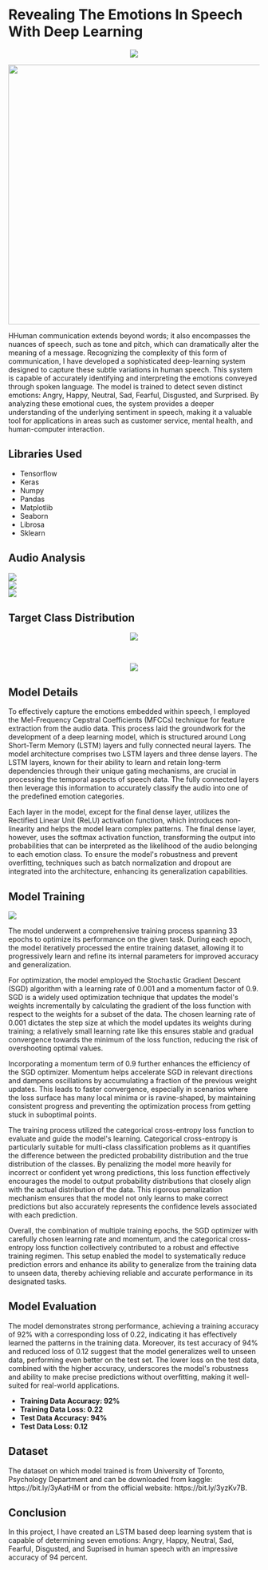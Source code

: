 # Revealing The Emotions In Speech With Deep Learning
<p align="center">
<a href="https://nbviewer.jupyter.org/github/NavinBondade/Revealing-The-Emotions-In-Human-Speech/blob/main/Notebook/Recognizing_The_Emotions_in_Speech.ipynb" target="_blank">      
  <img align="center"  src="https://github.com/NavinBondade/Distinguishing-Fake-And-Real-News-With-Deep-Learning/blob/main/Graphs/button_if-github-fails-to-load-the-notebook-click-here%20(4).png?raw=true"/>
</a>
</p>
<img src="https://static01.nyt.com/images/2013/10/13/business/13-TECHNO-SUB/13-TECHNO-SUB-superJumbo.jpg" width="950" height="520">
<p>HHuman communication extends beyond words; it also encompasses the nuances of speech, such as tone and pitch, which can dramatically alter the meaning of a message. Recognizing the complexity of this form of communication, I have developed a sophisticated deep-learning system designed to capture these subtle variations in human speech. This system is capable of accurately identifying and interpreting the emotions conveyed through spoken language. The model is trained to detect seven distinct emotions: Angry, Happy, Neutral, Sad, Fearful, Disgusted, and Surprised. By analyzing these emotional cues, the system provides a deeper understanding of the underlying sentiment in speech, making it a valuable tool for applications in areas such as customer service, mental health, and human-computer interaction.
</p>
<h2>Libraries Used</h2> 
<ul>
  <li>Tensorflow</li>
  <li>Keras</li>
  <li>Numpy</li>
  <li>Pandas </li>
  <li>Matplotlib</li>
  <li>Seaborn</li>
  <li>Librosa</li>
  <li>Sklearn</li>
</ul>
<h2>Audio Analysis</h2>
<img src="https://github.com/NavinBondade/Revealing-The-Emotions-In-Human-Speech/blob/main/Graphs%20and%20Pictures/Wave%20Plot%20For%20All%207%20Different%20Types%20Of%20Emotions.png">
<br>
<img src="https://github.com/NavinBondade/Revealing-The-Emotions-In-Human-Speech/blob/main/Graphs%20and%20Pictures/Spectrogram%20For%20All%207%20Different%20Types%20Of%20Emotions.png">
<br>
<img src="https://github.com/NavinBondade/Revealing-The-Emotions-In-Human-Speech/blob/main/Graphs%20and%20Pictures/Chromagram%20For%20All%207%20Different%20Types%20Of%20Emotions.png">
<h2>Target Class Distribution</h2>
<p align="center"> 
<img src="https://github.com/NavinBondade/Revealing-The-Emotions-In-Human-Speech/blob/main/Graphs%20and%20Pictures/Target%20Class%20Distribution.png">
</p><br>
<p align="center"> 
<img src="https://github.com/NavinBondade/Revealing-The-Emotions-In-Human-Speech/blob/main/Graphs%20and%20Pictures/Target%20Distribution%20In%20Percentage.png">
</p>      
<h2>Model Details</h2>
<p>
To effectively capture the emotions embedded within speech, I employed the Mel-Frequency Cepstral Coefficients (MFCCs) technique for feature extraction from the audio data. This process laid the groundwork for the development of a deep learning model, which is structured around Long Short-Term Memory (LSTM) layers and fully connected neural layers. The model architecture comprises two LSTM layers and three dense layers. The LSTM layers, known for their ability to learn and retain long-term dependencies through their unique gating mechanisms, are crucial in processing the temporal aspects of speech data. The fully connected layers then leverage this information to accurately classify the audio into one of the predefined emotion categories.</p>
<p>Each layer in the model, except for the final dense layer, utilizes the Rectified Linear Unit (ReLU) activation function, which introduces non-linearity and helps the model learn complex patterns. The final dense layer, however, uses the softmax activation function, transforming the output into probabilities that can be interpreted as the likelihood of the audio belonging to each emotion class. To ensure the model's robustness and prevent overfitting, techniques such as batch normalization and dropout are integrated into the architecture, enhancing its generalization capabilities.<p>
<h2>Model Training</h2>   
<img src="https://github.com/NavinBondade/Revealing-The-Emotions-In-Human-Speech/blob/main/Graphs%20and%20Pictures/loss-accuracy.png">
<p>The model underwent a comprehensive training process spanning 33 epochs to optimize its performance on the given task. During each epoch, the model iteratively processed the entire training dataset, allowing it to progressively learn and refine its internal parameters for improved accuracy and generalization.

For optimization, the model employed the Stochastic Gradient Descent (SGD) algorithm with a learning rate of 0.001 and a momentum factor of 0.9. SGD is a widely used optimization technique that updates the model's weights incrementally by calculating the gradient of the loss function with respect to the weights for a subset of the data. The chosen learning rate of 0.001 dictates the step size at which the model updates its weights during training; a relatively small learning rate like this ensures stable and gradual convergence towards the minimum of the loss function, reducing the risk of overshooting optimal values.

Incorporating a momentum term of 0.9 further enhances the efficiency of the SGD optimizer. Momentum helps accelerate SGD in relevant directions and dampens oscillations by accumulating a fraction of the previous weight updates. This leads to faster convergence, especially in scenarios where the loss surface has many local minima or is ravine-shaped, by maintaining consistent progress and preventing the optimization process from getting stuck in suboptimal points.

The training process utilized the categorical cross-entropy loss function to evaluate and guide the model's learning. Categorical cross-entropy is particularly suitable for multi-class classification problems as it quantifies the difference between the predicted probability distribution and the true distribution of the classes. By penalizing the model more heavily for incorrect or confident yet wrong predictions, this loss function effectively encourages the model to output probability distributions that closely align with the actual distribution of the data. This rigorous penalization mechanism ensures that the model not only learns to make correct predictions but also accurately represents the confidence levels associated with each prediction.

Overall, the combination of multiple training epochs, the SGD optimizer with carefully chosen learning rate and momentum, and the categorical cross-entropy loss function collectively contributed to a robust and effective training regimen. This setup enabled the model to systematically reduce prediction errors and enhance its ability to generalize from the training data to unseen data, thereby achieving reliable and accurate performance in its designated tasks.</p>
<h2>Model Evaluation</h2>
<p>The model demonstrates strong performance, achieving a training accuracy of 92% with a corresponding loss of 0.22, indicating it has effectively learned the patterns in the training data. Moreover, its test accuracy of 94% and reduced loss of 0.12 suggest that the model generalizes well to unseen data, performing even better on the test set. The lower loss on the test data, combined with the higher accuracy, underscores the model's robustness and ability to make precise predictions without overfitting, making it well-suited for real-world applications.</p>
<ul>
  <li><b>Training Data Accuracy: 92%</b></li>
  <li><b>Training Data Loss: 0.22</b></li>
  <li><b>Test Data Accuracy: 94%</b></li> 
  <li><b>Test Data Loss: 0.12</b></li> 
</ul>
<h2>Dataset</h2>
<p>The dataset on which model trained is from University of Toronto, Psychology Department and can be downloaded from kaggle: https://bit.ly/3yAatHM or from the official website: https://bit.ly/3yzKv7B.</p>
<h2>Conclusion</h2>
<p>In this project, I have created an LSTM based deep learning system that is capable of determining seven emotions: Angry, Happy, Neutral, Sad, Fearful, Disgusted, and Suprised in human speech with an impressive accuracy of 94 percent.</p>
                                                                                                                                                      
